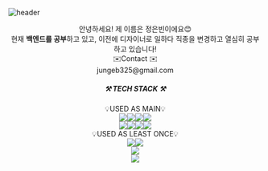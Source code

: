 ![header](https://capsule-render.vercel.app/api?type=rect&color=auto&height=200&section=header&text=%20%20Hi%20there%20👋%20%20&textBg=true&fontSize=45)

<center>
안녕하세요! 제 이름은 정은빈이에요😊<br>
현재 <b>백엔드를 공부</b>하고 있고, 이전에 디자이너로 일하다 직종을 변경하고 열심히 공부하고 있습니다!
</center>


<center>✉️Contact ✉️</center>

<center>jungeb325@gmail.com</center>





<center><h5>⚒️ TECH STACK ⚒️<h5></center>

<center>💡USED AS MAIN💡</center>

<center><img src="https://img.shields.io/badge/JAVA-007396?style=for-the-badge&logo=java&logoColor=white"><img src="https://img.shields.io/badge/Spring-6DB33F?style=for-the-badge&logo=Spring&logoColor=white"><img src="https://img.shields.io/badge/Spring Boot-6DB33F?style=for-the-badge&logo=Spring boot&logoColor=white"><img src="https://img.shields.io/badge/MySQL-4479A1?style=for-the-badge&logo=MySQL&logoColor=white"></center>

<center><img src="https://img.shields.io/badge/JavaScript-F7DF1E?style=for-the-badge&logo=JavaScript&logoColor=black"><img src="https://img.shields.io/badge/jQuery-0769AD?style=for-the-badge&logo=jQuery&logoColor=white"><img src="https://img.shields.io/badge/HTML5-E34F26?style=for-the-badge&logo=HTML5&logoColor=white"><img src="https://img.shields.io/badge/CSS3-1572B6?style=for-the-badge&logo=CSS3&logoColor=white"></center>


<center>💡USED AS LEAST ONCE💡</center>

<center><img src="https://img.shields.io/badge/Python-3776AB?style=for-the-badge&logo=Python&logoColor=white"><img src="https://img.shields.io/badge/React-61DAFB?style=for-the-badge&logo=React&logoColor=black"></center>




<center>
<a href="https://github.com/anuraghazra/github-readme-stats"><img src="https://github-readme-stats.vercel.app/api?username=silverkong&show_icons=true&theme=dracula"></a>
</center>
<center>
<a href="https://solved.ac/bina25"><img src="http://mazassumnida.wtf/api/mini/generate_badge?boj=bina25"></a>
</center>


